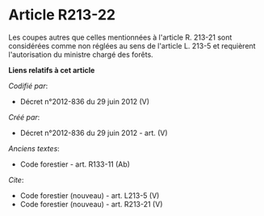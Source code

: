 # Article R213-22

Les coupes autres que celles mentionnées à l'article R. 213-21 sont considérées comme non réglées au sens de l'article L.
213-5 et requièrent l'autorisation du ministre chargé des forêts.

**Liens relatifs à cet article**

_Codifié par_:

  - Décret n°2012-836 du 29 juin 2012 (V)

_Créé par_:

  - Décret n°2012-836 du 29 juin 2012 - art. (V)

_Anciens textes_:

  - Code forestier - art. R133-11 (Ab)

_Cite_:

  - Code forestier (nouveau) - art. L213-5 (V)
  - Code forestier (nouveau) - art. R213-21 (V)
